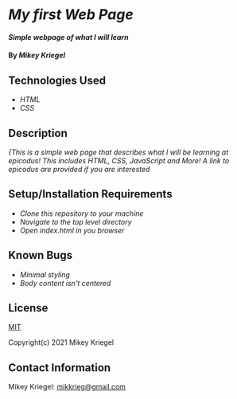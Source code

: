 # _My first Web Page_

#### _Simple webpage of what I will learn_

#### By _**Mikey Kriegel**_

## Technologies Used

* _HTML_
* _CSS_

## Description

_{This is a simple web page that describes what I will be learning at epicodus! This includes
HTML, CSS, JavaScript and More! A link to epicodus are provided if you are interested_

## Setup/Installation Requirements

* _Clone this repository to your machine_
* _Navigate to the top level directory_
* _Open index.html in you browser_

## Known Bugs

* _Minimal styling_
* _Body content isn't centered_

## License

[MIT](https://opensource.org/licenses/MIT)

Copyright(c) 2021 Mikey Kriegel

## Contact Information

Mikey Kriegel: mikkrieg@gmail.com